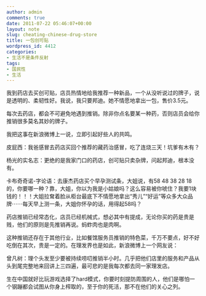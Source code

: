 ```yaml
---
author: admin
comments: true
date: 2011-07-22 05:46:07+00:00
layout: note
slug: cheating-chinese-drug-store
title: 一包创可贴
wordpress_id: 4412
categories:
- 生活不是条件反射
tags:
- 国民性
- 生活
---
```


我到药店去买创可贴，店员热情地给我推荐一种新品，一个从没听说过的牌子，说是透明的、柔韧性好。我说，我只要邦迪。她不情愿地拿出一包，售价3.5元。

每次去药店，都会不可避免地遇到推销。除非你点名要某一种药，否则店员会给你推销很多莫名其妙的牌子。

我把这事在新浪微博上一说，立即引起好些人的共鸣。

皮屁西：我爸感冒去药店买回个推荐的藏药治感冒，吃了连烧三天！坑爹有木有？

杨光的实名志：更绝的是我家门口的药店，创可贴只卖杂牌，问起邦迪，根本没有。

卡布奇奇诺-字论语：去康杰药店买个早孕测试条，大姐说，有58 48 38 28 18的，你要哪一种？靠，大姐，你以为我是小姑娘吗？这么容易被你唬住？我要1块钱的！！！大姐拉耷着脸从柜台最底下不情愿地拿出“秀儿”“好运”等众多大众品牌⋯⋯每天早上测一条，大姐你怀孕的话，用得起58吗？

药店推销已经常态化，店员已经机械式，想必其中有提成，无论你买的药是贵是贱，他们的原则是先推销再说。蚂蚱肉也是肉啊。

这种推销还存在于其他行业，比如餐馆服务员推销的特色菜，千万不要点，好不好吃倒在其次，贵是一定的。在理发界也是如此，新浪微博上一个网友说：

曾凡树：理个头发至少要被持续唠叨推销半小时。几乎把他们店里的服务和产品从头到尾完整地来回讲上三四遍，最可悲的是我每次都去同一家理发店。

生在中国就好比玩游戏选择了hard模式，你要时刻提防周围的人，他们是哪怕一个钢蹦都会试图从你身上榨取的，至于你的死活，那不在他们的关心之列。
